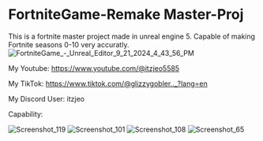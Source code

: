 # FortniteGame-Remake Master-Proj
This is a fortnite master project made in unreal engine 5. Capable of making Fortnite seasons 0-10 very accuratly.
![FortniteGame_-_Unreal_Editor_9_21_2024_4_43_56_PM](https://github.com/user-attachments/assets/0c4bfd67-9149-4ef4-bf5e-ee4242ddc5b4)

My Youtube: https://www.youtube.com/@itzjeo5585

My TikTok: https://www.tiktok.com/@glizzygobler.._?lang=en

My Discord User: itzjeo

Capability:

![Screenshot_119](https://github.com/user-attachments/assets/e8478590-c2fd-4493-a655-eff74d0d2c75)
![Screenshot_101](https://github.com/user-attachments/assets/cbb41b9a-81f5-4d20-aeb8-9e305451a124)
![Screenshot_108](https://github.com/user-attachments/assets/00679e75-f075-47f5-b1ef-98c1e63553cd)
![Screenshot_65](https://github.com/user-attachments/assets/b327cdd7-10dc-4115-b0a7-8de4ad65c412)
